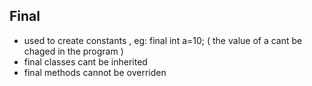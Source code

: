 ## Final
  - used to create constants , eg: final int a=10; ( the value of a cant be chaged in the program )
  - final classes cant be inherited
  - final methods cannot be overriden
  
